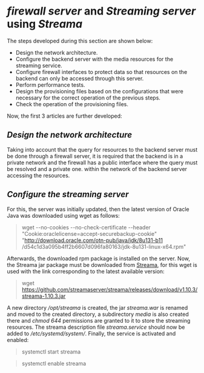 # _**firewall server**_ and _**Streaming server**_ using _Streama_

The steps developed during this section are shown below:

- Design the network architecture.
- Configure the backend server with the media resources for the streaming service.
- Configure firewall interfaces to protect data so that resources on the backend can only be accessed through this server.
- Perform performance tests.
- Design the provisioning files based on the configurations that were necessary for the correct operation of the previous steps.
- Check the operation of the provisioning files.

Now, the first 3 articles are further developed:

## _**Design the network architecture**_

Taking into account that the query for resources to the backend server must be done through a firewall server, it is required that the backend is in a private network and the firewall has a public interface where the query must be resolved and a private one. within the network of the backend server accessing the resources.

## _**Configure the streaming server**_

For this, the server was initially updated, then the latest version of Oracle Java was downloaded using wget as follows:

>wget --no-cookies --no-check-certificate --header "Cookie:oraclelicense=accept-securebackup-cookie" "http://download.oracle.com/otn-pub/java/jdk/8u131-b11 /d54c1d3a095b4ff2b6607d096fa80163/jdk-8u131-linux-x64.rpm"

Afterwards, the downloaded rpm package is installed on the server. Now, the Streama jar package must be downloaded from [Streama](https://github.com/streamaserver/streama/releases), for this wget is used with the link corresponding to the latest available version:

>wget https://github.com/streamaserver/streama/releases/download/v1.10.3/streama-1.10.3.jar

A new directory _/opt/streama_ is created, the jar _streama.war_ is renamed and moved to the created directory, a subdirectory _media_ is also created there and _chmod 644_ permissions are granted to it to store the streaming resources. The streama description file _streama.service_ should now be added to _/etc/systemd/system/_. Finally, the service is activated and enabled:

>systemctl start streama

> systemctl enable streama
